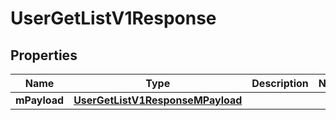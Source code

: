 
# UserGetListV1Response

## Properties
| Name | Type | Description | Notes |
| ------------ | ------------- | ------------- | ------------- |
| **mPayload** | [**UserGetListV1ResponseMPayload**](UserGetListV1ResponseMPayload.md) |  |  |



